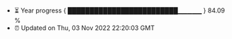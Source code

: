 - ⏳ Year progress { █████████████████████████▁▁▁▁▁ } 84.09 %
- ⏰ Updated on Thu, 03 Nov 2022 22:20:03 GMT

